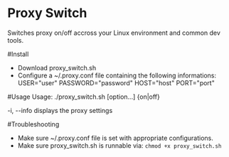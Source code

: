 # Proxy Switch
Switches proxy on/off accross your Linux environment and common dev tools.

#Install
- Download proxy_switch.sh
- Configure a ~/.proxy.conf file containing the following informations:
USER="user"
PASSWORD="password"
HOST="host"
PORT="port"

#Usage
Usage: ./proxy_switch.sh [option...] {on|off}

   -i, --info           		displays the proxy settings

#Troubleshooting
- Make sure ~/.proxy.conf file is set with appropriate configurations.
- Make sure proxy_switch.sh is runnable via:
``chmod +x proxy_switch.sh``
